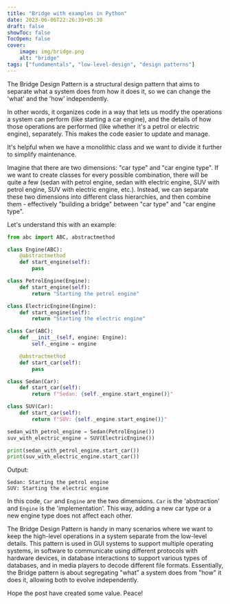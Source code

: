 ```yaml
---
title: "Bridge with examples in Python"
date: 2023-06-06T22:26:39+05:30
draft: false
showToc: false
TocOpen: false
cover:
    image: img/bridge.png
    alt: "bridge"
tags: ["fundamentals", "low-level-design", "design patterns"]
---
```


The Bridge Design Pattern is a structural design pattern that aims to separate what a system does from how it does it, so we can change the 'what' and the 'how' independently.

In other words, it organizes code in a way that lets us modify the operations a system can perform (like starting a car engine), and the details of how those operations are performed (like whether it's a petrol or electric engine), separately. This makes the code easier to update and manage.

It's helpful when we have a monolithic class and we want to divide it further to simplify maintenance.

Imagine that there are two dimensions: "car type" and "car engine type". If we want to create classes for every possible combination, there will be quite a few (sedan with petrol engine, sedan with electric engine, SUV with petrol engine, SUV with electric engine, etc.). Instead, we can separate these two dimensions into different class hierarchies, and then combine them - effectively "building a bridge" between "car type" and "car engine type".

Let's understand this with an example:
```python
from abc import ABC, abstractmethod

class Engine(ABC):
    @abstractmethod
    def start_engine(self):
        pass

class PetrolEngine(Engine):
    def start_engine(self):
        return "Starting the petrol engine"

class ElectricEngine(Engine):
    def start_engine(self):
        return "Starting the electric engine"

class Car(ABC):
    def __init__(self, engine: Engine):
        self._engine = engine

    @abstractmethod
    def start_car(self):
        pass

class Sedan(Car):
    def start_car(self):
        return f"Sedan: {self._engine.start_engine()}"

class SUV(Car):
    def start_car(self):
        return f"SUV: {self._engine.start_engine()}"

sedan_with_petrol_engine = Sedan(PetrolEngine())
suv_with_electric_engine = SUV(ElectricEngine())

print(sedan_with_petrol_engine.start_car())
print(suv_with_electric_engine.start_car())
```

Output:
```text
Sedan: Starting the petrol engine
SUV: Starting the electric engine
```

In this code, `Car` and `Engine` are the two dimensions. `Car` is the 'abstraction' and `Engine` is the 'implementation'. This way, adding a new car type or a new engine type does not affect each other.

The Bridge Design Pattern is handy in many scenarios where we want to keep the high-level operations in a system separate from the low-level details. This pattern is used in GUI systems to support multiple operating systems, in software to communicate using different protocols with hardware devices, in database interactions to support various types of databases, and in media players to decode different file formats. Essentially, the Bridge pattern is about segregating "what" a system does from "how" it does it, allowing both to evolve independently.

Hope the post have created some value. Peace!